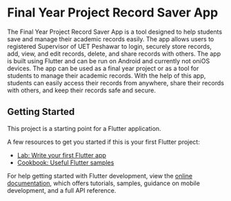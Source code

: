 # Final Year Project Record Saver App

The Final Year Project Record Saver App is a tool designed to help students save and manage their academic records easily. The app allows users to registered Supervisor of UET Peshawar to login, securely store records, add, view, and edit records, delete, and share records with others. The app is built using Flutter and can be run on  Android and currently not oniOS devices. The app can be used as a final year project or as a tool for students to manage their academic records. With the help of this app, students can easily access their records from anywhere, share their records with others, and keep their records safe and secure.

## Getting Started

This project is a starting point for a Flutter application.

A few resources to get you started if this is your first Flutter project:

- [Lab: Write your first Flutter app](https://docs.flutter.dev/get-started/codelab)
- [Cookbook: Useful Flutter samples](https://docs.flutter.dev/cookbook)

For help getting started with Flutter development, view the
[online documentation](https://docs.flutter.dev/), which offers tutorials,
samples, guidance on mobile development, and a full API reference.
